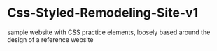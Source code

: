 # Css-Styled-Remodeling-Site-v1
sample website with CSS practice elements, loosely based around the design of a reference website
